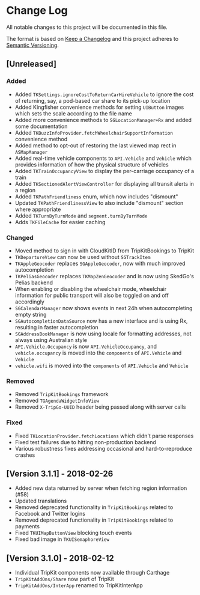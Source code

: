 # Change Log
All notable changes to this project will be documented in this file.

The format is based on [Keep a Changelog](http://keepachangelog.com/)
and this project adheres to [Semantic Versioning](http://semver.org/).

## [Unreleased]

### Added

- Added `TKSettings.ignoreCostToReturnCarHireVehicle` to ignore the cost of returning, say, a pod-based car share to its pick-up location
- Added Kingfisher convenience methods for setting `UIButton` images which sets the scale according to the file name
- Added more convenience methods to `SGLocationManager+Rx` and added some documentation
- Added `TKBuzzInfoProvider.fetchWheelchairSupportInformation` convenience method
- Added method to opt-out of restoring the last viewed map rect in `ASMapManager`
- Added real-time vehicle components to `API.Vehicle` and `Vehicle` which provides information of how the physical structure of vehicles
- Added `TKTrainOccupancyView` to display the per-carriage occupancy of a train
- Added `TKSectionedAlertViewController` for displaying all transit alerts in a region
- Added `TKPathFriendliness` enum, which now includes "dismount"
- Updated `TKPathFriendlinessView` to also include "dismount" section where appropriate
- Added `TKTurnByTurnMode` and `segment.turnByTurnMode`
- Adds `TKFileCache` for easier caching

### Changed

- Moved method to sign in with CloudKitID from TripKitBookings to TripKit
- `TKDepartureView` can now be used without `SGTrackItem`
- `TKAppleGeocoder` replaces `SGAppleGeocoder`, now with much improved autocompletion
- `TKPeliasGeocoder` replaces `TKMapZenGeocoder` and is now using SkedGo's Pelias backend
- When enabling or disabling the wheelchair mode, wheelchair information for public transport will also be toggled on and off accordingly
- `SGCalendarManager` now shows events in next 24h when autocompleting empty string
- `SGAutocompletionDataSource` now has a new interface and is using Rx, resulting in faster autocompletion
- `SGAddressBookManager` is now using locale for formatting addresses, not always using Australian style
- `API.Vehicle.Occupancy` is now `API.VehicleOccupancy`, and `vehicle.occupancy` is moved into the `components` of `API.Vehicle` and `Vehicle`
- `vehicle.wifi` is moved into the `components` of `API.Vehicle` and `Vehicle`

### Removed

- Removed `TripKitBookings` framework
- Removed `TGAgendaWidgetInfoView`
- Removed `X-TripGo-UUID` header being passed along with server calls

### Fixed

- Fixed `TKLocationProvider.fetchLocations` which didn't parse responses
- Fixed test failures due to hitting non-production backend
- Various robustness fixes addressing occasional and hard-to-reproduce crashes

## [Version 3.1.1] - 2018-02-26

- Added new data returned by server when fetching region information (#58)
- Updated translations
- Removed deprecated functionality in `TripKitBookings` related to Facebook and Twitter logins
- Removed deprecated functionality in `TripKitBookings` related to payments
- Fixed `TKUIMapButtonView` blocking touch events
- Fixed bad image in `TKUISemaphoreView`

## [Version 3.1.0] - 2018-02-12

- Individual TripKit components now available through Carthage
- `TripKitAddOns/Share` now part of TripKit
- `TripKitAddOns/InterApp` renamed to TripKitInterApp


